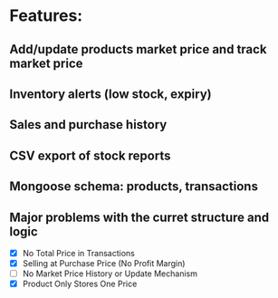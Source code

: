 # Features:
## Add/update products market price and track market price
## Inventory alerts (low stock, expiry)
## Sales and purchase history
## CSV export of stock reports
## Mongoose schema: products, transactions

## Major problems with the curret structure and logic
- [x] No Total Price in Transactions
- [x] Selling at Purchase Price (No Profit Margin)
- [ ] No Market Price History or Update Mechanism
- [x] Product Only Stores One Price